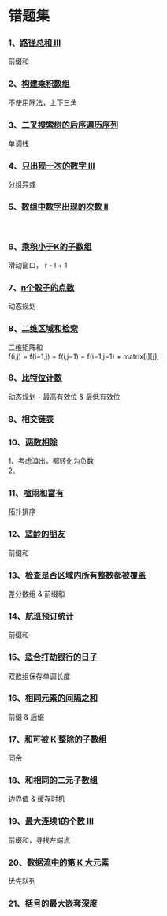 # 错题集

### 1、[路径总和 III](./arithmetic/src/main/java/com/kevin/arithmetic/leetcode/Num437.java) 
前缀和 <br/>
   
### 2、[构建乘积数组](./arithmetic/src/main/java/com/kevin/arithmetic/leetcode/Offer66.java)
不使用除法，上下三角 <br/>

### 3、[二叉搜索树的后序遍历序列](./arithmetic/src/main/java/com/kevin/arithmetic/leetcode/Offer33.java)
单调栈 <br/>

### 4、[只出现一次的数字 III](./arithmetic/src/main/java/com/kevin/arithmetic/leetcode/Num260.java)
分组异或 <br/>

### 5、[数组中数字出现的次数 II](./arithmetic/src/main/java/com/kevin/arithmetic/leetcode/Num137.java)
<br/>

### 6、[乘积小于K的子数组](./arithmetic/src/main/java/com/kevin/arithmetic/leetcode/Num713.java)
滑动窗口， r - l + 1 <br/>

### 7、[n个骰子的点数](./arithmetic/src/main/java/com/kevin/arithmetic/leetcode/Offer60.java)
动态规划 <br/>

### 8、[二维区域和检索](./arithmetic/src/main/java/com/kevin/arithmetic/leetcode/Num304.java)
二维矩阵和 <br/>
f(i,j) = f(i−1,j) + f(i,j−1) − f(i−1,j−1) + matrix[i][j]; <br/>

### 8、[比特位计数](./arithmetic/src/main/java/com/kevin/arithmetic/leetcode/Num338.java)
动态规划 - 最高有效位 & 最低有效位 <br/>

### 9、[相交链表](./arithmetic/src/main/java/com/kevin/arithmetic/leetcode/Num160AndOffer52.java)

### 10、[两数相除](./arithmetic/src/main/java/com/kevin/arithmetic/leetcode/Num29.java)
1、考虑溢出，都转化为负数 <br/>
2、

### 11、[喧闹和富有](./arithmetic/src/main/java/com/kevin/arithmetic/leetcode/Num851.java)
拓扑排序 </br>

### 12、[适龄的朋友](./arithmetic/src/main/java/com/kevin/arithmetic/leetcode/Num825.java)
前缀和 </br>

### 13、[检查是否区域内所有整数都被覆盖](./arithmetic/src/main/java/com/kevin/arithmetic/leetcode/Num1893.java)
差分数组 & 前缀和 </br>

### 14、[航班预订统计](./arithmetic/src/main/java/com/kevin/arithmetic/leetcode/Num1109.java)
前缀和 </br>

### 15、[适合打劫银行的日子](./arithmetic/src/main/java/com/kevin/arithmetic/leetcode/Num2100.java)
双数组保存单调长度 </br>

### 16、[相同元素的间隔之和](./arithmetic/src/main/java/com/kevin/arithmetic/leetcode/Num2121.java)
前缀 & 后缀 </br>

### 17、[和可被 K 整除的子数组](./arithmetic/src/main/java/com/kevin/arithmetic/leetcode/Num974.java)
同余 </br>

### 18、[和相同的二元子数组](./arithmetic/src/main/java/com/kevin/arithmetic/leetcode/Num930.java)
边界值 & 缓存时机 </br>

### 19、[最大连续1的个数 III](./arithmetic/src/main/java/com/kevin/arithmetic/leetcode/Num1004.java)
前缀和，寻找左端点 </br>

### 20、[数据流中的第 K 大元素](./arithmetic/src/main/java/com/kevin/arithmetic/leetcode/Num703.java)
优先队列 </br>

### 21、[括号的最大嵌套深度](./arithmetic/src/main/java/com/kevin/arithmetic/leetcode/Num1614.java)